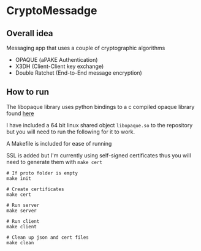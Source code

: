 # CryptoMessadge

## Overall idea
Messaging app that uses a couple of cryptographic algorithms

- OPAQUE (aPAKE Authentication)
- X3DH (Client-Client key exchange)
- Double Ratchet (End-to-End message encryption)

## How to run
The libopaque library uses python bindings to a c compiled opaque library found [here](https://github.com/stef/libopaque)

I have included a 64 bit linux shared object `libopaque.so` to the repository but you will need to run the following for it to work.

A Makefile is included for ease of running

SSL is added but I'm currently using self-signed certificates thus you will need to generate them with `make cert`
```
# If proto folder is empty
make init

# Create certificates
make cert

# Run server
make server

# Run client
make client

# Clean up json and cert files
make clean
```
